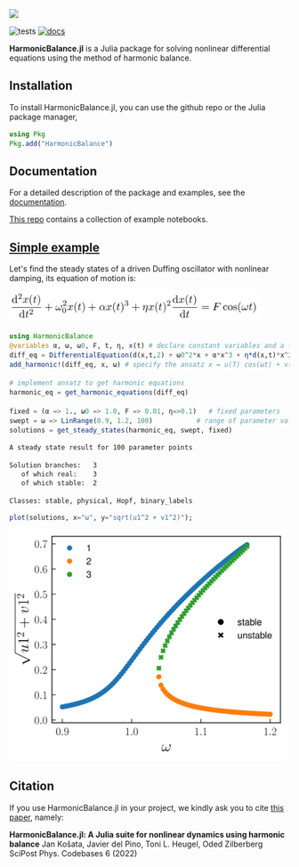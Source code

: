<img src="https://user-images.githubusercontent.com/58295890/146517756-dc4692f7-6b79-4309-a04a-94008bab3517.png" width="750" align="top">

![tests](https://github.com/NonlinearOscillations/HarmonicBalance.jl/workflows/Run%20tests/badge.svg?branch=master)
[![docs](https://img.shields.io/badge/docs-online-blue.svg)](https://nonlinearoscillations.github.io/HarmonicBalance.jl/stable/)

**HarmonicBalance.jl** is a Julia package for solving nonlinear differential equations using the method of harmonic balance.

## Installation

To install HarmonicBalance.jl, you can use the github repo or the Julia package manager,
```julia
using Pkg
Pkg.add("HarmonicBalance")
```

## Documentation

For a detailed description of the package and examples, see the [documentation](https://nonlinearoscillations.github.io/HarmonicBalance.jl/).

[This repo](https://github.com/NonlinearOscillations/HarmonicBalance-notebooks) contains a collection of example notebooks.

## [Simple example](https://nonlinearoscillations.github.io/HarmonicBalance.jl/stable/examples/single_Duffing/)
Let's find the steady states of a driven Duffing oscillator with nonlinear damping, its equation of motion is:

<img src="/docs/images/DuffingEq.png" width="450">

```julia
using HarmonicBalance
@variables α, ω, ω0, F, t, η, x(t) # declare constant variables and a function x(t)
diff_eq = DifferentialEquation(d(x,t,2) + ω0^2*x + α*x^3 + η*d(x,t)*x^2 ~ F*cos(ω*t), x)
add_harmonic!(diff_eq, x, ω) # specify the ansatz x = u(T) cos(ωt) + v(T) sin(ωt)

# implement ansatz to get harmonic equations
harmonic_eq = get_harmonic_equations(diff_eq)

fixed = (α => 1., ω0 => 1.0, F => 0.01, η=>0.1)   # fixed parameters
swept = ω => LinRange(0.9, 1.2, 100)           # range of parameter values
solutions = get_steady_states(harmonic_eq, swept, fixed)
```
```
A steady state result for 100 parameter points

Solution branches:   3
   of which real:    3
   of which stable:  2

Classes: stable, physical, Hopf, binary_labels
```

```julia
plot(solutions, x="ω", y="sqrt(u1^2 + v1^2)");
```

<img src="/docs/images/DuffingPlot.png" width="500">

## Citation

If you use HarmonicBalance.jl in your project, we kindly ask you to cite [this paper](https://scipost.org/SciPostPhysCodeb.6), namely:

**HarmonicBalance.jl: A Julia suite for nonlinear dynamics using harmonic balance**
Jan Košata, Javier del Pino, Toni L. Heugel, Oded Zilberberg
SciPost Phys. Codebases 6 (2022) 
